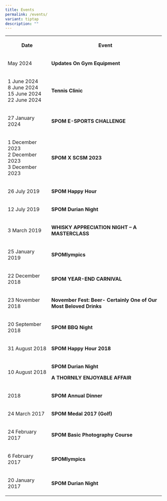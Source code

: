 ```yaml
---
title: Events
permalink: /events/
variant: tiptap
description: ""
---
```

<table style="minWidth: 50px">
<colgroup>
<col>
<col>
</colgroup>
<tbody>
<tr>
<th rowspan="1" colspan="1">
<p>Date</p>
</th>
<th rowspan="1" colspan="1">
<p>Event</p>
</th>
</tr>
<tr>
<td rowspan="1" colspan="1">
<p>May 2024</p>
</td>
<td rowspan="1" colspan="1">
<p><strong>Updates On Gym Equipment</strong>
</p>
</td>
</tr>
<tr>
<td rowspan="1" colspan="1">
<p>1 June 2024
<br>8 June 2024
<br>15 June 2024
<br>22 June 2024</p>
</td>
<td rowspan="1" colspan="1">
<p><strong>Tennis Clinic</strong>
</p>
</td>
</tr>
<tr>
<td rowspan="1" colspan="1">
<p>27 January 2024</p>
</td>
<td rowspan="1" colspan="1">
<p><strong>SPOM E-SPORTS CHALLENGE</strong>
</p>
</td>
</tr>
<tr>
<td rowspan="1" colspan="1">
<p>1 December 2023
<br>2 December 2023
<br>3 December 2023</p>
</td>
<td rowspan="1" colspan="1">
<p><strong>SPOM X SCSM 2023</strong>
</p>
</td>
</tr>
<tr>
<td rowspan="1" colspan="1">
<p>26 July 2019</p>
</td>
<td rowspan="1" colspan="1">
<p><strong>SPOM Happy Hour</strong>
</p>
</td>
</tr>
<tr>
<td rowspan="1" colspan="1">
<p>12 July 2019</p>
</td>
<td rowspan="1" colspan="1">
<p><strong>SPOM Durian Night</strong>
</p>
</td>
</tr>
<tr>
<td rowspan="1" colspan="1">
<p>3 March 2019</p>
</td>
<td rowspan="1" colspan="1">
<p><strong>WHISKY APPRECIATION NIGHT – A MASTERCLASS</strong>
</p>
</td>
</tr>
<tr>
<td rowspan="1" colspan="1">
<p>25 January 2019</p>
</td>
<td rowspan="1" colspan="1">
<p><strong>SPOMlympics</strong>
</p>
</td>
</tr>
<tr>
<td rowspan="1" colspan="1">
<p>22 December 2018</p>
</td>
<td rowspan="1" colspan="1">
<p><strong>SPOM YEAR-END CARNIVAL</strong>
</p>
</td>
</tr>
<tr>
<td rowspan="1" colspan="1">
<p>23 November 2018</p>
</td>
<td rowspan="1" colspan="1">
<p><strong>November Fest: Beer- Certainly One of Our Most Beloved Drinks</strong>
</p>
</td>
</tr>
<tr>
<td rowspan="1" colspan="1">
<p>20 September 2018</p>
</td>
<td rowspan="1" colspan="1">
<p><strong>SPOM BBQ Night</strong>
</p>
</td>
</tr>
<tr>
<td rowspan="1" colspan="1">
<p>31 August 2018</p>
</td>
<td rowspan="1" colspan="1">
<p><strong>SPOM Happy Hour 2018</strong>
</p>
</td>
</tr>
<tr>
<td rowspan="1" colspan="1">
<p>10 August 2018</p>
</td>
<td rowspan="1" colspan="1">
<p><strong>SPOM Durian Night</strong>
</p>
<p><strong>A THORNILY ENJOYABLE AFFAIR</strong>
</p>
</td>
</tr>
<tr>
<td rowspan="1" colspan="1">
<p>2018</p>
</td>
<td rowspan="1" colspan="1">
<p><strong>SPOM Annual Dinner</strong>
</p>
</td>
</tr>
<tr>
<td rowspan="1" colspan="1">
<p>24 March 2017</p>
</td>
<td rowspan="1" colspan="1">
<p><strong>SPOM Medal 2017 (Golf)</strong>
</p>
</td>
</tr>
<tr>
<td rowspan="1" colspan="1">
<p>24 February 2017</p>
</td>
<td rowspan="1" colspan="1">
<p><strong>SPOM Basic Photography Course</strong>
</p>
</td>
</tr>
<tr>
<td rowspan="1" colspan="1">
<p>6 February 2017</p>
</td>
<td rowspan="1" colspan="1">
<p><strong>SPOMlympics</strong>
</p>
</td>
</tr>
<tr>
<td rowspan="1" colspan="1">
<p>20 January 2017</p>
</td>
<td rowspan="1" colspan="1">
<p><strong>SPOM Durian Night</strong>
</p>
</td>
</tr>
</tbody>
</table>
<p></p>